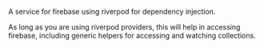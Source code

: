 A service for firebase using riverpod for dependency injection.

As long as you are using riverpod providers, this will help in accessing firebase, including generic helpers for accessing and watching collections.
